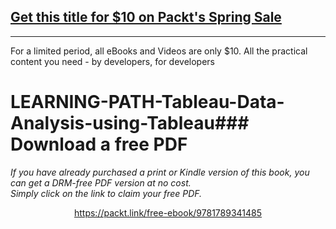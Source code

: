 ## [Get this title for $10 on Packt's Spring Sale](https://www.packt.com/C11116?utm_source=github&utm_medium=packt-github-repo&utm_campaign=spring_10_dollar_2022)
-----
For a limited period, all eBooks and Videos are only $10. All the practical content you need \- by developers, for developers

# LEARNING-PATH-Tableau-Data-Analysis-using-Tableau### Download a free PDF

 <i>If you have already purchased a print or Kindle version of this book, you can get a DRM-free PDF version at no cost.<br>Simply click on the link to claim your free PDF.</i>
<p align="center"> <a href="https://packt.link/free-ebook/9781789341485">https://packt.link/free-ebook/9781789341485 </a> </p>